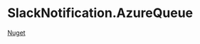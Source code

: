 # SlackNotification.AzureQueue

[Nuget](https://www.nuget.org/packages/Lykke.SlackNotification.AzureQueue/)
